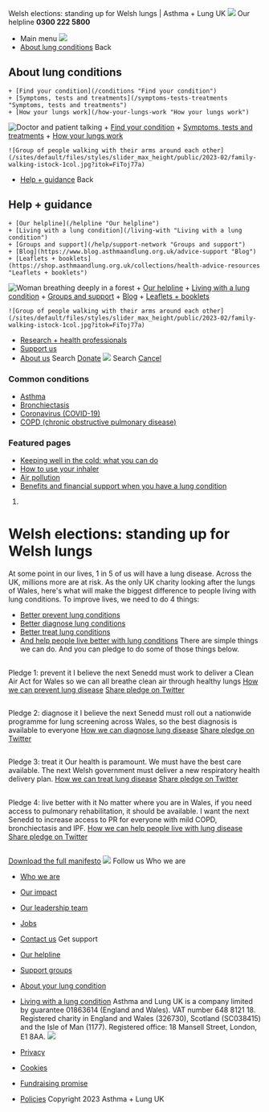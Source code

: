 
Welsh elections: standing up for Welsh lungs | Asthma + Lung UK
 [![](/themes/custom/asthma-lung-uk/images/aluk-logo.png)](/ "Homepage")
 Our helpline **0300 222 5800**
* Main menu
![](/wingsuit/asthma-lung-uk/images/aluk-logo.png)
* [About lung conditions](#about "About lung conditions")
 Back
 
## About lung conditions
	+ [Find your condition](/conditions "Find your condition")
	+ [Symptoms, tests and treatments](/symptoms-tests-treatments "Symptoms, tests and treatments")
	+ [How your lungs work](/how-your-lungs-work "How your lungs work")
![Doctor and patient talking](/sites/default/files/styles/slider_max_height/public/2023-02/119589.jpg?itok=IfMKqhqJ)
	+ [Find your condition](/conditions)
	+ [Symptoms, tests and treatments](/symptoms-tests-treatments)
	+ [How your lungs work](/how-your-lungs-work)
	
	
	![Group of people walking with their arms around each other](/sites/default/files/styles/slider_max_height/public/2023-02/family-walking-istock-1col.jpg?itok=FiToj77a)
* [Help + guidance](#get-support "Help + guidance")
 Back
 
## Help + guidance
	+ [Our helpline](/helpline "Our helpline")
	+ [Living with a lung condition](/living-with "Living with a lung condition")
	+ [Groups and support](/help/support-network "Groups and support")
	+ [Blog](https://www.blog.asthmaandlung.org.uk/advice-support "Blog")
	+ [Leaflets + booklets](https://shop.asthmaandlung.org.uk/collections/health-advice-resources "Leaflets + booklets")
![Woman breathing deeply in a forest](/sites/default/files/styles/slider_max_height/public/2023-02/A%2BLUK%20Generic73.jpg?itok=IY-jWei3)
	+ [Our helpline](/helpline)
	+ [Living with a lung condition](/living-with)
	+ [Groups and support](/help/support-network)
	+ [Blog](https://www.blog.asthmaandlung.org.uk/advice-support)
	+ [Leaflets + booklets](https://shop.asthmaandlung.org.uk/collections/health-advice-resources "Leaflets and booklets about lung conditions")
	
	
	![Group of people walking with their arms around each other](/sites/default/files/styles/slider_max_height/public/2023-02/family-walking-istock-1col.jpg?itok=FiToj77a)
* [Research + health professionals](/research-health-professionals "Research + health professionals")
* [Support us](/support-us "Support us")
* [About us](/about-us "About us")
Search
[Donate](https://action.asthmaandlung.org.uk/page/99720/donate/1?ea_tracking_id=General_WebsiteALUK_Header_Regular "Donate") 
 [![](/themes/custom/asthma-lung-uk/images/aluk-logo.png)](/ "Homepage")
Search
[Cancel](#)
### Common conditions
* [Asthma](/conditions/asthma)
* [Bronchiectasis](/conditions/bronchiectasis)
* [Coronavirus (COVID-19)](/conditions/coronavirus)
* [COPD (chronic obstructive pulmonary disease)](/conditions/copd-chronic-obstructive-pulmonary-disease)
### Featured pages
* [Keeping well in the cold: what you can do](/living-with/cold-weather)
* [How to use your inhaler](/living-with/inhaler-videos)
* [Air pollution](/living-with/air-pollution)
* [Benefits and financial support when you have a lung condition](/living-with/benefits)
1. 
# Welsh elections: standing up for Welsh lungs
At some point in our lives, 1 in 5 of us will have a lung disease. Across the UK, millions more are at risk. As the only UK charity looking after the lungs of Wales, here's what will make the biggest difference to people living with lung conditions.
To improve lives, we need to do 4 things:
* [Better prevent lung conditions](/welsh-elections-prevent-it "Welsh elections: prevent it")
* [Better diagnose lung conditions](/welsh-elections-diagnose-it "Welsh elections: diagnose it")
* [Better treat lung conditions](/welsh-elections-treat-it "Welsh elections: treat it")
* [And help people live better with lung conditions](/welsh-elections-live-better-it "Welsh elections: live better with it")
There are simple things we can do. And you can pledge to do some of those things below.
## 
 Pledge 1: prevent it
I believe the next Senedd must work to deliver a Clean Air Act for Wales so we can all breathe clean air through healthy lungs
[How we can prevent lung disease](/welsh-elections-prevent-it "How we can prevent lung disease") 
[Share pledge on Twitter](https://twitter.com/intent/tweet?original_referer=https%3A//www.blf.org.uk/&ref_src=twsrc%5Etfw%7Ctwcamp%5Ebuttonembed%7Ctwterm%5Eshare%7Ctwgr%5E&text=I%E2%80%99m%20backing%20%40lungwales%E2%80%99%20calls%20for%20a%20new%20Clean%20Air%20Act%20for%20Wales%20to%20be%20introduced%20in%20the%20first%20100%20days%20after%20the%20%23SeneddElections.%20Find%20out%20more%20and%20join%20the%20fight%20to%20%23StandUpForLungs&url=https%3A//blf.org.uk/take-action/welsh-elections "Share pledge on Twitter") 
## 
 Pledge 2: diagnose it
I believe the next Senedd must roll out a nationwide programme for lung screening across Wales, so the best diagnosis is available to everyone
[How we can diagnose lung disease](/welsh-elections-diagnose-it "How we can diagnose lung disease") 
[Share pledge on Twitter](https://twitter.com/intent/tweet?original_referer=https%3A//www.blf.org.uk/&ref_src=twsrc%5Etfw%7Ctwcamp%5Ebuttonembed%7Ctwterm%5Eshare%7Ctwgr%5E&text=1-in-5%20people%20will%20develop%20a%20lung%20condition%20during%20their%20life.%20We%20need%20to%20diagnose%20these%20conditions%20early%2C%20so%20we%20can%20start%20treatment%20sooner.%20Add%20your%20voice%20to%20%40lungwales%E2%80%99%20calls%20for%20a%20nationwide%20lung%20screening%20programme%20and%20help%20%23StandUpForLungs%3A%20&url=https%3A//blf.org.uk/take-action/welsh-elections "Share pledge on Twitter") 
## 
 Pledge 3: treat it
Our health is paramount. We must have the best care available. The next Welsh government must deliver a new respiratory health delivery plan.
[How we can treat lung disease](/welsh-elections-treat-it "How we can treat lung disease") 
[Share pledge on Twitter](https://twitter.com/intent/tweet?original_referer=https%3A//www.blf.org.uk/&ref_src=twsrc%5Etfw%7Ctwcamp%5Ebuttonembed%7Ctwterm%5Eshare%7Ctwgr%5E&text=Everyone%20needs%20to%20be%20able%20to%20get%20the%20respiratory%20care%20they%20need%2C%20to%20prevent%20conditions%20getting%20worse.%20Agree%3F%20Then%20%23StandUpForLungs%20and%20support%20%40lungwales%E2%80%99%20campaign%20for%20a%20new%20Respiratory%20Health%20Delivery%20plan%20for%20Wales%3A%20&url=https%3A//blf.org.uk/take-action/welsh-elections "Share pledge on Twitter") 
## 
 Pledge 4: live better with it
No matter where you are in Wales, if you need access to pulmonary rehabilitation, it should be available. I want the next Senedd to increase access to PR for everyone with mild COPD, bronchiectasis and IPF.
[How we can help people live with lung disease](/welsh-elections-live-better-it "How we can help people live with lung disease") 
[Share pledge on Twitter](https://twitter.com/intent/tweet?original_referer=https%3A//www.blf.org.uk/&ref_src=twsrc%5Etfw%7Ctwcamp%5Ebuttonembed%7Ctwterm%5Eshare%7Ctwgr%5E&text=Pulmonary%20Rehab%20services%20are%20a%20vital%20source%20of%20support%20for%20people%20living%20with%20COPD%2C%20Bronchiectasis%20and%20IPF.%20%40lungwales%20is%20pushing%20to%20make%20more%20of%20these%20services%20available%20across%20Wales.%20Will%20you%20join%20me%20in%20supporting%20them%20to%20%23StandUpForLungs%3A%20&url=https%3A//blf.org.uk/take-action/welsh-elections "Share pledge on Twitter") 
## 
[Download the full manifesto](https://cdn.shopify.com/s/files/1/0221/4446/files/AUKBLF_Wales_ENG_Manifesto_5_Feb.pdf?v=1613057463&_ga=2.67783830.662565892.1677514673-1121087862.1645711856 "Download the full manifesto") 
 [![](/sites/default/files/2023-01/footer-logo%20%281%29.png)](/ "Homepage")
Follow us
 Who we are
 
* [Who we are](/about-us/who-we-are)
* [Our impact](/about-us/our-impact)
* [Our leadership team](/about-us/our-leadership-team)
* [Jobs](/work-us)
* [Contact us](/about-us/contact-us)
 Get support
 
* [Our helpline](/helpline)
* [Support groups](/help/support-network)
* [About your lung condition](/conditions)
* [Living with a lung condition](/living-with)
Asthma and Lung UK is a company limited by guarantee 01863614 (England and Wales). VAT number 648 8121 18.
Registered charity in England and Wales (326730), Scotland (SC038415) and the Isle of Man (1177). Registered office: 18 Mansell Street, London, E1 8AA.
[![](/sites/default/files/2023-01/reg-logo%20%281%29.png)](https://www.fundraisingregulator.org.uk)
![]()
![]()
* [Privacy](/privacy-policy)
* [Cookies](/cookies-how-we-use-them)
* [Fundraising promise](/fundraising-promise)
* [Policies](/about-us/policies)
 Copyright 2023 Asthma + Lung UK
 
